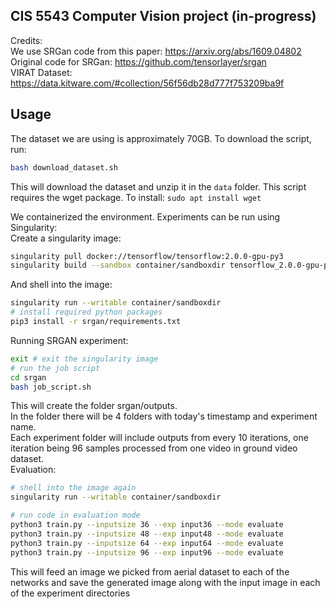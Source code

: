 ## CIS 5543 Computer Vision project (in-progress)  
Credits:  
We use SRGan code from this paper: https://arxiv.org/abs/1609.04802  
Original code for SRGan: https://github.com/tensorlayer/srgan  
VIRAT Dataset: https://data.kitware.com/#collection/56f56db28d777f753209ba9f  


## Usage  

The dataset we are using is approximately 70GB. To download the script, run:
```bash
bash download_dataset.sh
```
This will download the dataset and unzip it in the `data` folder. This script requires the wget package. To install: `sudo apt install wget`  

We containerized the environment. Experiments can be run using Singularity:  
Create a singularity image:
```bash
singularity pull docker://tensorflow/tensorflow:2.0.0-gpu-py3
singularity build --sandbox container/sandboxdir tensorflow_2.0.0-gpu-py3.sif
```
And shell into the image:
```bash
singularity run --writable container/sandboxdir
# install required python packages
pip3 install -r srgan/requirements.txt
```
Running SRGAN experiment:
```bash
exit # exit the singularity image
# run the job script
cd srgan
bash job_script.sh
```
This will create the folder srgan/outputs.  
In the folder there will be 4 folders with today's timestamp and experiment name.  
Each experiment folder will include outputs from every 10 iterations, one iteration being 96 samples processed from one video in ground video dataset.  
Evaluation:
```bash
# shell into the image again
singularity run --writable container/sandboxdir

# run code in evaluation mode
python3 train.py --inputsize 36 --exp input36 --mode evaluate
python3 train.py --inputsize 48 --exp input48 --mode evaluate
python3 train.py --inputsize 64 --exp input64 --mode evaluate
python3 train.py --inputsize 96 --exp input96 --mode evaluate
```
This will feed an image we picked from aerial dataset to each of the networks and save the generated image along with the input image in each of the experiment directories